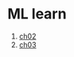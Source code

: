 # ML learn
1. [ch02](https://renardbao.github.io/ML_learn/ml_learning_ch02.html)
2. [ch03](https://renardbao.github.io/ML_learn/ml_learning_ch03.html)

